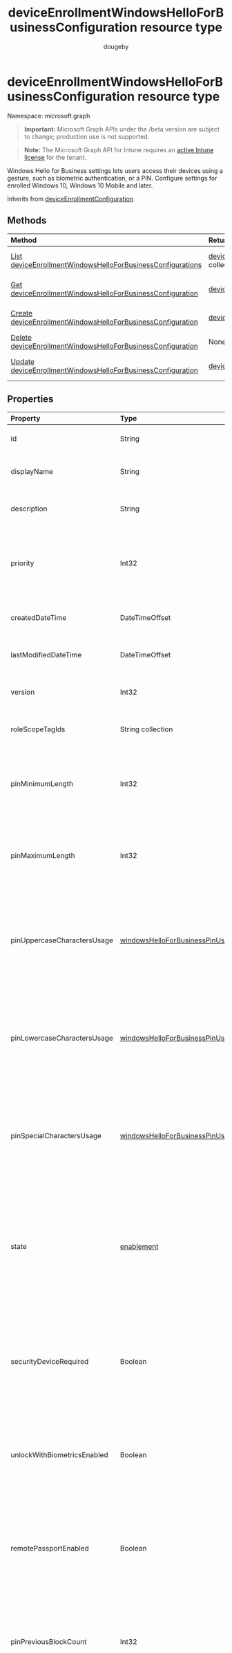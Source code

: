 ﻿---
title: "deviceEnrollmentWindowsHelloForBusinessConfiguration resource type"
description: "Windows Hello for Business settings lets users access their devices using a gesture, such as biometric authentication, or a PIN. Configure settings for enrolled Windows 10, Windows 10 Mobile and later."
author: "dougeby"
localization_priority: Normal
ms.prod: "intune"
doc_type: resourcePageType
---

# deviceEnrollmentWindowsHelloForBusinessConfiguration resource type

Namespace: microsoft.graph

> **Important:** Microsoft Graph APIs under the /beta version are subject to change; production use is not supported.

> **Note:** The Microsoft Graph API for Intune requires an [active Intune license](https://go.microsoft.com/fwlink/?linkid=839381) for the tenant.

Windows Hello for Business settings lets users access their devices using a gesture, such as biometric authentication, or a PIN. Configure settings for enrolled Windows 10, Windows 10 Mobile and later.

Inherits from [deviceEnrollmentConfiguration](../resources/intune-shared-deviceenrollmentconfiguration.md)

## Methods

| Method                                                                                                                                                 | Return Type                                                                                                                                               | Description                                                                                                                                                                                      |
| :----------------------------------------------------------------------------------------------------------------------------------------------------- | :-------------------------------------------------------------------------------------------------------------------------------------------------------- | :----------------------------------------------------------------------------------------------------------------------------------------------------------------------------------------------- |
| [List deviceEnrollmentWindowsHelloForBusinessConfigurations](../api/intune-onboarding-deviceenrollmentwindowshelloforbusinessconfiguration-list.md)    | [deviceEnrollmentWindowsHelloForBusinessConfiguration](../resources/intune-onboarding-deviceenrollmentwindowshelloforbusinessconfiguration.md) collection | List properties and relationships of the [deviceEnrollmentWindowsHelloForBusinessConfiguration](../resources/intune-onboarding-deviceenrollmentwindowshelloforbusinessconfiguration.md) objects. |
| [Get deviceEnrollmentWindowsHelloForBusinessConfiguration](../api/intune-onboarding-deviceenrollmentwindowshelloforbusinessconfiguration-get.md)       | [deviceEnrollmentWindowsHelloForBusinessConfiguration](../resources/intune-onboarding-deviceenrollmentwindowshelloforbusinessconfiguration.md)            | Read properties and relationships of the [deviceEnrollmentWindowsHelloForBusinessConfiguration](../resources/intune-onboarding-deviceenrollmentwindowshelloforbusinessconfiguration.md) object.  |
| [Create deviceEnrollmentWindowsHelloForBusinessConfiguration](../api/intune-onboarding-deviceenrollmentwindowshelloforbusinessconfiguration-create.md) | [deviceEnrollmentWindowsHelloForBusinessConfiguration](../resources/intune-onboarding-deviceenrollmentwindowshelloforbusinessconfiguration.md)            | Create a new [deviceEnrollmentWindowsHelloForBusinessConfiguration](../resources/intune-onboarding-deviceenrollmentwindowshelloforbusinessconfiguration.md) object.                              |
| [Delete deviceEnrollmentWindowsHelloForBusinessConfiguration](../api/intune-onboarding-deviceenrollmentwindowshelloforbusinessconfiguration-delete.md) | None                                                                                                                                                      | Deletes a [deviceEnrollmentWindowsHelloForBusinessConfiguration](../resources/intune-onboarding-deviceenrollmentwindowshelloforbusinessconfiguration.md).                                        |
| [Update deviceEnrollmentWindowsHelloForBusinessConfiguration](../api/intune-onboarding-deviceenrollmentwindowshelloforbusinessconfiguration-update.md) | [deviceEnrollmentWindowsHelloForBusinessConfiguration](../resources/intune-onboarding-deviceenrollmentwindowshelloforbusinessconfiguration.md)            | Update the properties of a [deviceEnrollmentWindowsHelloForBusinessConfiguration](../resources/intune-onboarding-deviceenrollmentwindowshelloforbusinessconfiguration.md) object.                |

## Properties

| Property                    | Type                                                                                                 | Description                                                                                                                                                                                                                                                                                                                                                                  |
| :-------------------------- | :--------------------------------------------------------------------------------------------------- | :--------------------------------------------------------------------------------------------------------------------------------------------------------------------------------------------------------------------------------------------------------------------------------------------------------------------------------------------------------------------------- |
| id                          | String                                                                                               | Unique Identifier for the account Inherited from [deviceEnrollmentConfiguration](../resources/intune-shared-deviceenrollmentconfiguration.md)                                                                                                                                                                                                                                |
| displayName                 | String                                                                                               | The display name of the device enrollment configuration Inherited from [deviceEnrollmentConfiguration](../resources/intune-shared-deviceenrollmentconfiguration.md)                                                                                                                                                                                                          |
| description                 | String                                                                                               | The description of the device enrollment configuration Inherited from [deviceEnrollmentConfiguration](../resources/intune-shared-deviceenrollmentconfiguration.md)                                                                                                                                                                                                           |
| priority                    | Int32                                                                                                | Priority is used when a user exists in multiple groups that are assigned enrollment configuration. Users are subject only to the configuration with the lowest priority value. Inherited from [deviceEnrollmentConfiguration](../resources/intune-shared-deviceenrollmentconfiguration.md)                                                                                   |
| createdDateTime             | DateTimeOffset                                                                                       | Created date time in UTC of the device enrollment configuration Inherited from [deviceEnrollmentConfiguration](../resources/intune-shared-deviceenrollmentconfiguration.md)                                                                                                                                                                                                  |
| lastModifiedDateTime        | DateTimeOffset                                                                                       | Last modified date time in UTC of the device enrollment configuration Inherited from [deviceEnrollmentConfiguration](../resources/intune-shared-deviceenrollmentconfiguration.md)                                                                                                                                                                                            |
| version                     | Int32                                                                                                | The version of the device enrollment configuration Inherited from [deviceEnrollmentConfiguration](../resources/intune-shared-deviceenrollmentconfiguration.md)                                                                                                                                                                                                               |
| roleScopeTagIds             | String collection                                                                                    | Optional role scope tags for the enrollment restrictions. Inherited from [deviceEnrollmentConfiguration](../resources/intune-shared-deviceenrollmentconfiguration.md)                                                                                                                                                                                                        |
| pinMinimumLength            | Int32                                                                                                | Controls the minimum number of characters required for the Windows Hello for Business PIN.  This value must be between 4 and 127, inclusive, and less than or equal to the value set for the maximum PIN.                                                                                                                                                                    |
| pinMaximumLength            | Int32                                                                                                | Controls the maximum number of characters allowed for the Windows Hello for Business PIN. This value must be between 4 and 127, inclusive. This value must be greater than or equal to the value set for the minimum PIN.                                                                                                                                                    |
| pinUppercaseCharactersUsage | [windowsHelloForBusinessPinUsage](../resources/intune-onboarding-windowshelloforbusinesspinusage.md) | Controls the ability to use uppercase letters in the Windows Hello for Business PIN.  Allowed permits the use of uppercase letter(s), whereas Required ensures they are present. If set to Not Allowed, uppercase letters will not be permitted. Possible values are: `allowed`, `required`, `disallowed`.                                                                   |
| pinLowercaseCharactersUsage | [windowsHelloForBusinessPinUsage](../resources/intune-onboarding-windowshelloforbusinesspinusage.md) | Controls the ability to use lowercase letters in the Windows Hello for Business PIN.  Allowed permits the use of lowercase letter(s), whereas Required ensures they are present. If set to Not Allowed, lowercase letters will not be permitted. Possible values are: `allowed`, `required`, `disallowed`.                                                                   |
| pinSpecialCharactersUsage   | [windowsHelloForBusinessPinUsage](../resources/intune-onboarding-windowshelloforbusinesspinusage.md) | Controls the ability to use special characters in the Windows Hello for Business PIN.  Allowed permits the use of special character(s), whereas Required ensures they are present. If set to Not Allowed, special character(s) will not be permitted. Possible values are: `allowed`, `required`, `disallowed`.                                                              |
| state                       | [enablement](../resources/intune-shared-enablement.md)                                               | Controls whether to allow the device to be configured for Windows Hello for Business. If set to disabled, the user cannot provision Windows Hello for Business except on Azure Active Directory joined mobile phones if otherwise required. If set to Not Configured, Intune will not override client defaults. Possible values are: `notConfigured`, `enabled`, `disabled`. |
| securityDeviceRequired      | Boolean                                                                                              | Controls whether to require a Trusted Platform Module (TPM) for provisioning Windows Hello for Business. A TPM provides an additional security benefit in that data stored on it cannot be used on other devices. If set to False, all devices can provision Windows Hello for Business even if there is not a usable TPM.                                                   |
| unlockWithBiometricsEnabled | Boolean                                                                                              | Controls the use of biometric gestures, such as face and fingerprint, as an alternative to the Windows Hello for Business PIN.  If set to False, biometric gestures are not allowed. Users must still configure a PIN as a backup in case of failures.                                                                                                                       |
| remotePassportEnabled       | Boolean                                                                                              | Controls the use of Remote Windows Hello for Business. Remote Windows Hello for Business provides the ability for a portable, registered device to be usable as a companion for desktop authentication. The desktop must be Azure AD joined and the companion device must have a Windows Hello for Business PIN.                                                             |
| pinPreviousBlockCount       | Int32                                                                                                | Controls the ability to prevent users from using past PINs. This must be set between 0 and 50, inclusive, and the current PIN of the user is included in that count. If set to 0, previous PINs are not stored. PIN history is not preserved through a PIN reset.                                                                                                            |
| pinExpirationInDays         | Int32                                                                                                | Controls the period of time (in days) that a PIN can be used before the system requires the user to change it. This must be set between 0 and 730, inclusive. If set to 0, the user's PIN will never expire                                                                                                                                                                  |
| enhancedBiometricsState     | [enablement](../resources/intune-shared-enablement.md)                                               | Controls the ability to use the anti-spoofing features for facial recognition on devices which support it. If set to disabled, anti-spoofing features are not allowed. If set to Not Configured, the user can choose whether they want to use anti-spoofing. Possible values are: `notConfigured`, `enabled`, `disabled`.                                                    |
| securityKeyForSignIn        | [enablement](../resources/intune-shared-enablement.md)                                               | Security key for Sign In provides the capacity for remotely turning ON/OFF Windows Hello Sercurity Keyl Not configured will honor configurations done on the clinet. Possible values are: `notConfigured`, `enabled`, `disabled`.                                                                                                                                            |

## Relationships

| Relationship | Type                                                                                                                | Description                                                                                                                                                                    |
| :----------- | :------------------------------------------------------------------------------------------------------------------ | :----------------------------------------------------------------------------------------------------------------------------------------------------------------------------- |
| assignments  | [enrollmentConfigurationAssignment](../resources/intune-onboarding-enrollmentconfigurationassignment.md) collection | The list of group assignments for the device configuration profile Inherited from [deviceEnrollmentConfiguration](../resources/intune-shared-deviceenrollmentconfiguration.md) |

## JSON Representation

Here is a JSON representation of the resource.

<!-- {
  "blockType": "resource",
  "keyProperty": "id",
  "@odata.type": "microsoft.graph.deviceEnrollmentWindowsHelloForBusinessConfiguration"
}
-->

```json
{
  "@odata.type": "#microsoft.graph.deviceEnrollmentWindowsHelloForBusinessConfiguration",
  "id": "String (identifier)",
  "displayName": "String",
  "description": "String",
  "priority": 1024,
  "createdDateTime": "String (timestamp)",
  "lastModifiedDateTime": "String (timestamp)",
  "version": 1024,
  "roleScopeTagIds": [
    "String"
  ],
  "pinMinimumLength": 1024,
  "pinMaximumLength": 1024,
  "pinUppercaseCharactersUsage": "String",
  "pinLowercaseCharactersUsage": "String",
  "pinSpecialCharactersUsage": "String",
  "state": "String",
  "securityDeviceRequired": true,
  "unlockWithBiometricsEnabled": true,
  "remotePassportEnabled": true,
  "pinPreviousBlockCount": 1024,
  "pinExpirationInDays": 1024,
  "enhancedBiometricsState": "String",
  "securityKeyForSignIn": "String"
}
```
